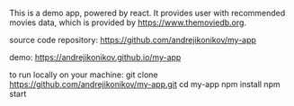 This is a demo app, powered by react. It provides user with recommended movies data, which is provided by https://www.themoviedb.org.

source code repository:
    https://github.com/andrejikonikov/my-app

demo:
    https://andrejikonikov.github.io/my-app

to run locally on your machine:
    git clone https://github.com/andrejikonikov/my-app.git
    cd my-app
    npm install
    npm start
